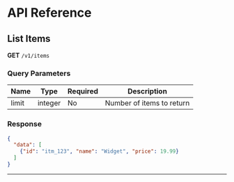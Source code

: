 # API Reference

## List Items
**GET** `/v1/items`

### Query Parameters
| Name | Type | Required | Description |
|------|------|----------|-------------|
| limit | integer | No | Number of items to return |

### Response
```json
{
  "data": [
    {"id": "itm_123", "name": "Widget", "price": 19.99}
  ]
}
```
---

